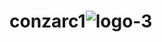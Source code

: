# conzarc1![logo-3](https://user-images.githubusercontent.com/88541819/183144867-35d3d892-422a-4c1a-bf88-651ec2d54f5e.png)
